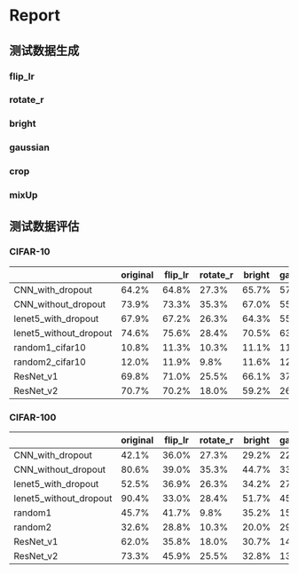 # Report

## 测试数据生成

### flip_lr

### rotate_r

### bright

### gaussian

### crop

### mixUp

## 测试数据评估

### CIFAR-10

|                        | original | flip_lr | rotate_r | bright | gaussian | crop  | mixUp |
| ---------------------- | -------- | ------- | -------- | ------ | -------- | ----- | ----- |
| CNN_with_dropout       | 64.2%    | 64.8%   | 27.3%    | 65.7%  | 57.7%    | 56.7% | 65.5% |
| CNN_without_dropout    | 73.9%    | 73.3%   | 35.3%    | 67.0%  | 55.9%    | 65.6% | 71.3% |
| lenet5_with_dropout    | 67.9%    | 67.2%   | 26.3%    | 64.3%  | 55.8%    | 58.6% | 65.6% |
| lenet5_without_dropout | 74.6%    | 75.6%   | 28.4%    | 70.5%  | 63.1%    | 59.4% | 74.2% |
| random1_cifar10        | 10.8%    | 11.3%   | 10.3%    | 11.1%  | 11.1%    | 12.2% | 11.4% |
| random2_cifar10        | 12.0%    | 11.9%   | 9.8%     | 11.6%  | 12.2%    | 11.0% | 12.8% |
| ResNet_v1              | 69.8%    | 71.0%   | 25.5%    | 66.1%  | 37.8%    | 51.6% | 65.0% |
| ResNet_v2              | 70.7%    | 70.2%   | 18.0%    | 59.2%  | 26.1%    | 57.0% | 62.4% |

### CIFAR-100

|                        | original | flip_lr | rotate_r | bright | gaussian | crop  | mixUp |
| ---------------------- | -------- | ------- | -------- | ------ | -------- | ----- | ----- |
| CNN_with_dropout       | 42.1%    | 36.0%   | 27.3%    | 29.2%  | 22.6%    | 31.2% | 35.1% |
| CNN_without_dropout    | 80.6%    | 39.0%   | 35.3%    | 44.7%  | 33.9%    | 36.5% | 64.9% |
| lenet5_with_dropout    | 52.5%    | 36.9%   | 26.3%    | 34.2%  | 27.5%    | 25.2% | 47.0% |
| lenet5_without_dropout | 90.4%    | 33.0%   | 28.4%    | 51.7%  | 45.1%    | 23.1% | 77.9% |
| random1                | 45.7%    | 41.7%   | 9.8%     | 35.2%  | 15.8%    | 34.1% | 40.9% |
| random2                | 32.6%    | 28.8%   | 10.3%    | 20.0%  | 29.5%    | 25.2% | 27.2% |
| ResNet_v1              | 62.0%    | 35.8%   | 18.0%    | 30.7%  | 14.3%    | 31.0% | 47.1% |
| ResNet_v2              | 73.3%    | 45.9%   | 25.5%    | 32.8%  | 13.9%    | 35.2% | 54.3% |

